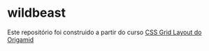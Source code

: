 # wildbeast
Este repositório foi construido a partir do curso [CSS Grid Layout do Origamid](https://www.youtube.com/watch?v=hKXOVD2Yrj8&t=11542s)

